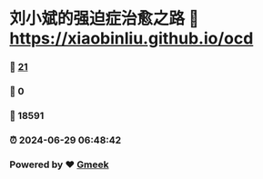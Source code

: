 # 刘小斌的强迫症治愈之路 :link: https://xiaobinliu.github.io/ocd 
### :page_facing_up: [21](https://xiaobinliu.github.io/ocd/tag.html) 
### :speech_balloon: 0 
### :hibiscus: 18591 
### :alarm_clock: 2024-06-29 06:48:42 
### Powered by :heart: [Gmeek](https://github.com/xiaobinliu/Gmeek)
